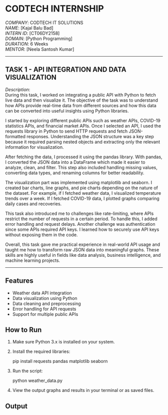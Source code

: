 # CODTECH INTERNSHIP

*COMPANY*: CODTECH IT SOLUTIONS  
*NAME*: [Kajal Balu Bad]  
*INTERN ID*: [CT06DY2158]  
*DOMAIN*: [Python Programming]  
*DURATION*: 6 Weeks  
*MENTOR*: [Neela Santosh Kumar]  

---

## TASK 1 - API INTEGRATION AND DATA VISUALIZATION  

*Description*:  
During this task, I worked on integrating a public API with Python to fetch live data and then visualize it. The objective of the task was to understand how APIs provide real-time data from different sources and how this data can be converted into useful insights using Python libraries.  

I started by exploring different public APIs such as weather APIs, COVID-19 statistics APIs, and financial market APIs. Once I selected an API, I used the requests library in Python to send HTTP requests and fetch JSON-formatted responses. Understanding the JSON structure was a key step because it required parsing nested objects and extracting only the relevant information for visualization.  

After fetching the data, I processed it using the pandas library. With pandas, I converted the JSON data into a DataFrame which made it easier to analyze, clean, and filter. This step also included handling missing values, converting data types, and renaming columns for better readability.  

The visualization part was implemented using matplotlib and seaborn. I created bar charts, line graphs, and pie charts depending on the nature of the dataset. For example, if I fetched weather data, I visualized temperature trends over a week. If I fetched COVID-19 data, I plotted graphs comparing daily cases and recoveries.  

This task also introduced me to challenges like rate-limiting, where APIs restrict the number of requests in a certain period. To handle this, I added error handling and request delays. Another challenge was authentication since some APIs required API keys. I learned how to securely use API keys without exposing them in the code.  

Overall, this task gave me practical experience in real-world API usage and taught me how to transform raw JSON data into meaningful graphs. These skills are highly useful in fields like data analysis, business intelligence, and machine learning projects.  

---

## Features
- Weather data API integration
- Data visualization using Python
- Data cleaning and preprocessing
- Error handling for API requests
- Support for multiple public APIs

## How to Run
1. Make sure Python 3.x is installed on your system.
2. Install the required libraries:
   
   pip install requests pandas matplotlib seaborn
   
3. Run the script:
   
   python weather_data.py
   
4. View the output graphs and results in your terminal or as saved files.
## Output


